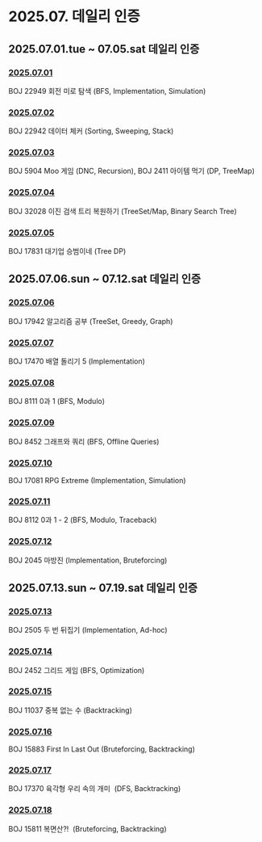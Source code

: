 # 2025.07. 데일리 인증

## 2025.07.01.tue ~ 07.05.sat 데일리 인증

### [2025.07.01](https://github.com/jwelyl/daily_certification/blob/main/2025/07/01/25_07_01_daily_certification.md)
BOJ 22949 회전 미로 탐색 (BFS, Implementation, Simulation)

### [2025.07.02](https://github.com/jwelyl/daily_certification/blob/main/2025/07/02/25_07_02_daily_certification.md)
BOJ 22942 데이터 체커 (Sorting, Sweeping, Stack)

### [2025.07.03](https://github.com/jwelyl/daily_certification/blob/main/2025/07/03/25_07_03_daily_certification.md)
BOJ 5904 Moo 게임 (DNC, Recursion), BOJ 2411 아이템 먹기 (DP, TreeMap)

### [2025.07.04](https://github.com/jwelyl/daily_certification/blob/main/2025/07/04/25_07_04_daily_certification.md)
BOJ 32028 이진 검색 트리 복원하기 (TreeSet/Map, Binary Search Tree)

### [2025.07.05](https://github.com/jwelyl/daily_certification/blob/main/2025/07/05/25_07_05_daily_certification.md)
BOJ 17831 대기업 승범이네 (Tree DP)

## 2025.07.06.sun ~ 07.12.sat 데일리 인증

### [2025.07.06](https://github.com/jwelyl/daily_certification/blob/main/2025/07/06/25_07_06_daily_certification.md)
BOJ 17942 알고리즘 공부 (TreeSet, Greedy, Graph)

### [2025.07.07](https://github.com/jwelyl/daily_certification/blob/main/2025/07/07/25_07_07_daily_certification.md)
BOJ 17470 배열 돌리기 5 (Implementation)

### [2025.07.08](https://github.com/jwelyl/daily_certification/blob/main/2025/07/08/25_07_08_daily_certification.md)
BOJ 8111 0과 1 (BFS, Modulo)

### [2025.07.09](https://github.com/jwelyl/daily_certification/blob/main/2025/07/09/25_07_09_daily_certification.md)
BOJ 8452 그래프와 쿼리 (BFS, Offline Queries)

### [2025.07.10](https://github.com/jwelyl/daily_certification/blob/main/2025/07/10/25_07_10_daily_certification.md)
BOJ 17081 RPG Extreme (Implementation, Simulation)

### [2025.07.11](https://github.com/jwelyl/daily_certification/blob/main/2025/07/11/25_07_11_daily_certification.md)
BOJ 8112 0과 1 - 2 (BFS, Modulo, Traceback)

### [2025.07.12](https://github.com/jwelyl/daily_certification/blob/main/2025/07/12/25_07_12_daily_certification.md)
BOJ 2045 마방진 (Implementation, Bruteforcing)

## 2025.07.13.sun ~ 07.19.sat 데일리 인증

### [2025.07.13](https://github.com/jwelyl/daily_certification/blob/main/2025/07/13/25_07_13_daily_certification.md)
BOJ 2505 두 번 뒤집기 (Implementation, Ad-hoc)

### [2025.07.14](https://github.com/jwelyl/daily_certification/blob/main/2025/07/14/25_07_14_daily_certification.md)
BOJ 2452 그리드 게임 (BFS, Optimization)

### [2025.07.15](https://github.com/jwelyl/daily_certification/blob/main/2025/07/15/25_07_15_daily_certification.md)
BOJ 11037 중복 없는 수 (Backtracking)

### [2025.07.16](https://github.com/jwelyl/daily_certification/blob/main/2025/07/16/25_07_16_daily_certification.md)
BOJ 15883 First In Last Out (Bruteforcing, Backtracking)

### [2025.07.17](https://github.com/jwelyl/daily_certification/blob/main/2025/07/17/25_07_17_daily_certification.md)
BOJ 17370 육각형 우리 속의 개미  (DFS, Backtracking)

### [2025.07.18](https://github.com/jwelyl/daily_certification/blob/main/2025/07/18/25_07_18_daily_certification.md)
BOJ 15811 복면산?!  (Bruteforcing, Backtracking)